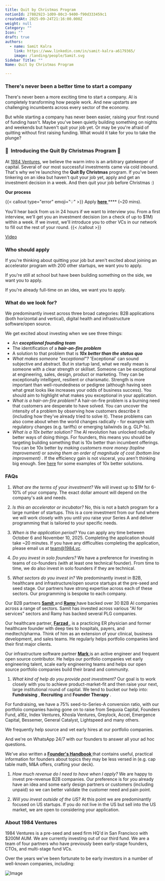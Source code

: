 ```yaml
---
title: Quit by Christmas Program
notionId: 27882923-1d09-80c3-9400-f90d333459c1
createdAt: 2025-09-24T21:16:00.000Z
weight: null
Category: ""
Icon: ""
draft: true
authors:
  - name: Samit Kalra
    link: https://www.linkedin.com/in/samit-kalra-a6179365/
    image: /landing/people/Samit.svg
Sidebar Title: ""
Name: Quit by Christmas Program

---
```




### There's never been a better time to start a company


There's never been a more exciting time to start a company. AI is completely transforming how people work. And new upstarts are challenging incumbents across every sector of the economy.

But while starting a company has never been easier, raising your first round of funding hasn't. Maybe you've been quietly building something on nights and weekends but haven't quit your job yet. Or may be you're afraid of quitting without first raising funding. What would it take for you to take the plunge?

### 🎄  **Introducing the**  **Quit By Christmas**  **Program** 🎄


At [1984 Ventures](/), we believe the warm intro is an arbitrary gatekeeper of capital. Several of our most successful investments came via cold inbound. That's why we're launching the  **Quit By Christmas**  program. If you've been tinkering on an idea but haven't quit your job yet, apply and get an investment decision in a week. And then quit your job before Christmas :) 

 **Our process** 

{{< callout type="error" emoji="💡" >}}
Apply [ **here** ](https://apply.1984.vc/) **** (~20 mins). 

You'll hear back from us in 24 hours if we want to interview you. From a first interview, we'll get you an investment decision (on a check of up to $1M) within a week. If we invest, we'll introduce you to other VCs in our network to fill out the rest of your round. 
{{< /callout >}}


[Video](https://www.loom.com/share/e5030cfed89640988c8f9b947cc1e4d3?sid=6956d63a-e306-42bd-bd22-7d60466938bb)


###  **Who should apply** 


If you're thinking about quitting your job but aren't excited about joining an accelerator program with 200 other startups, we want you to apply.

If you're still at school but have been building something on the side, we want you to apply.

If you're already full-time on an idea, we want you to apply.

###  **What do we look for?** 


We predominantly invest across three broad categories: B2B applications (both horizontal and vertical), digital health and infrastructure software/open source. 

We get excited about investing when we see three things:

- An  ***exceptional founding team*** 
- The identification of a  ***hair-on-fire problem*** 
- A solution to that problem that is  ***10x better than the status quo*** 
-  *What makes someone "exceptional"?* 'Exceptional' can sound subjective and abstract. But in startup land, what we really mean is someone with a clear strength or skillset. Someone can be exceptional at engineering, sales, design, product or marketing. They can be exceptionally intelligent, resilient or charismatic. Strength is more important than well-roundedness or pedigree (although having seen what great looks like increases your odds of business success). You should aim to highlight what makes you exceptional in your application.
-  *What is a hair-on-fire problem?* A hair-on-fire problem is a burning need that customers are desperate to have solved. You can uncover the intensity of a problem by observing how customers describe it (including how they've already tried to solve it). These problems can also come about when the world changes radically - for example with regulatory changes (e.g. tariffs) or emerging tailwinds (e.g. GLP-1s). 
-  *What is a 10x better solution?* The AI revolution has unlocked radically better ways of doing things. For founders, this means you should be targeting building something that is 10x better than incumbent offerings. You can be 10x better by  *making customers more money (topline improvement)*  or  *saving them an order of magnitude of cost (bottom line improvement)* . If the efficiency gain is not visceral, you aren't thinking big enough. See [here](https://samit-kalra.com/blog/how-to-find-a-good-startup-idea) for some examples of 10x better solutions.
###  **FAQs** 


1.  *What are the terms of your investment?* We will invest up to $1M for 6-10% of your company. The exact dollar amount will depend on the company's ask and needs.

1.  *Is this an accelerator or incubator?* No, this is not a batch program for a large number of startups. This is a core investment from our fund where we will work closely with you until you raise your Series A and deliver programming that is tailored to your specific needs.

1.  *When is the application period?* You can apply any time between October 6 and November 10, 2025. Completing the application should take ~20 minutes. If you have any difficulties completing the application, please email us at team@1984.vc. 

1.  *Do you invest in solo founders?* We have a preference for investing in teams of co-founders (with at least one technical founder). From time to time, we do also invest in solo founders if they are technical.

1.  *What sectors do you invest in?* We predominantly invest in B2B, healthcare and infrastructure/open source startups at the pre-seed and seed stage. Our partners have strong expertise across each of these sectors. Our programming is bespoke to each company.

Our B2B partners [ **Samit** ](https://www.linkedin.com/in/samit-kalra-a6179365/) and [ **Ramy** ](https://www.linkedin.com/in/ramyadeeb/) have backed over 30 B2B AI companies across a range of sectors. Samit has invested across various "AI for services" sectors and Ramy has backed several PLG companies.

Our healthcare partner, [ **Farzad** ](https://www.linkedin.com/in/farzadsoleimani/), is a practicing ER physician and former healthcare founder with deep ties to hospitals, payers, and medtech/pharma. Think of him as an extension of your clinical, business development, and sales teams. He regularly helps portfolio companies land their first major clients.

Our infrastructure software partner [ **Mark** ](https://mdp.github.io/) is an active engineer and frequent open source contributor. He helps our portfolio companies vet early engineering talent, scale early engineering teams and helps our open source portfolio companies build their brand and community. 

1.  *What kind of help do you provide post investment?* Our goal is to work closely with you to achieve product-market-fit and then raise your next, large institutional round of capital. We tend to bucket our help into:  **Fundraising** ,  **Recruiting**  and  **Founder Therapy** .

For fundraising, we have a 75% seed-to-Series-A conversion ratio, with our portfolio companies having gone on to raise from Sequoia Capital, Founders Fund, a16z, Index Ventures, Khosla Ventures, Greylock, Accel, Emergence Capital, Bessemer, General Catalyst, Lightspeed and many others.

We frequently help source and vet early hires at our portfolio companies.

And we're on WhatsApp 24/7 with our founders to answer all your ad hoc questions.

We've also written a [ **Founder's Handbook** ](/docs/founders-handbook/) that contains useful, practical information for founders about topics they may be less versed in (e.g. cap table math, M&A offers, crafting your deck).

1.  *How much revenue do I need to have when I apply?* We are happy to invest pre-revenue B2B companies. Our preference is for you already have an idea and some early design partners or customers (including unpaid) so we can better validate the customer need and pain point. 

1.  *Will you invest outside of the US?* At this point we are predominantly focused on US startups. If you do not live in the US but sell into the US market, we are open to considering your application.
###  **About 1984 Ventures** 


1984 Ventures is a pre-seed and seed firm HQ'd in San Francisco with $200M AUM. We are currently investing out of our third fund. We are a team of four partners who have previously been early-stage founders, CTOs, and multi-stage fund VCs.

Over the years we've been fortunate to be early investors in a number of well-known companies, including:

![Image](https://prod-files-secure.s3.us-west-2.amazonaws.com/52e751b5-230f-4649-8c4e-0224e58da4f9/04b4bd06-ed65-4486-b31f-fe52f2f7f7eb/image.png?X-Amz-Algorithm=AWS4-HMAC-SHA256&X-Amz-Content-Sha256=UNSIGNED-PAYLOAD&X-Amz-Credential=ASIAZI2LB46677R74SLR%2F20251005%2Fus-west-2%2Fs3%2Faws4_request&X-Amz-Date=20251005T042124Z&X-Amz-Expires=3600&X-Amz-Security-Token=IQoJb3JpZ2luX2VjEND%2F%2F%2F%2F%2F%2F%2F%2F%2F%2FwEaCXVzLXdlc3QtMiJIMEYCIQDO0wwpM4cN3S1awPzlqjowS5LwqHlXZHM6XTw1jxp3PgIhAKrLYFWMMC245udIkE1LJzyh7wb3gqf%2FIDmUmjjvNMpoKv8DCGkQABoMNjM3NDIzMTgzODA1IgyFveKZ5wEI%2FBkx%2FcIq3AO3Gw93sfSYaHY41%2FSvosH%2FK0lD8K%2BwaW8d0F0k54bdo3Buirb9d1Ea21FjnRWPjgLEI1NWnhjzKr3C3yhVVSZeV26vklEZFFkFe8511oelUwjZvW7gMOZo8jjjqOExUJmRliJyPIiMF0K5PxpDSfbC7JmmwEJ0jCNccoZvFbcs2VN6x1Hv2r9VVQBDnxWJlmPCudCXyog%2BrOHxFxprUHLRHy0M6LdVz5L%2BdUgENjKPdyRtXIIkzVcNzziOiI9eSlF9lxifyp%2BSRfYpv%2FkLP8MRENqLyuymQv6Ed0vd5U9qBNUZlMctx90SVVysfSoM9Fm6l5%2FZ%2FKl2bzpYzdEBqVeFAiivMKQhxdhI2JLLMHBnkYTcIyqUVmnPMbihgRknMAuF1VFzOzKfakbnnYXdX7t%2BUowxy7mqPNOdA%2FevyTqaTWHdgKhisVeIy%2BQjWBH4eTSG7lpa5gFVbYAPG8jTQWU9PRSnKATRSmxIbgjqU5VTzZPHc%2FuMG%2BHGP7V4X9x3kBoWDTlZ4514dDTXdCnxbQE9kL%2Ffe8PdM4em5XaqCYc6L%2BBguK5SXm%2BbVS40k%2FUKUhxg7lpx5ebu8LJEeZCTPu4ZIwYfyhnf1S52WwxjmjoFmm9oj1NLgDmDPpdBtTDr4YbHBjqkAdUib6hPFG2%2FNu8caXl2f15NIgH4gNorQSIwSoHeN80sEVWJlIuzA74j0LnGCH4jlwMCBpADc0xcMpF9rSGKyLsfQagslvQF4fTDpq%2Fh7xc4FKZLdqYxeJZy0ZS83ig5eAF1Yw4eWJDNc%2BFPLln3X86xdOSP7JJI%2FbACmIq36emXat20CvUMvIFZEefb16Ndgr0YUPQl%2Bp3bX53tr9FIVsL2gfza&X-Amz-Signature=c18969990020b87a7a9401ce5abe6fdd8b57564444e3ac1aa8551d2d01fe5824&X-Amz-SignedHeaders=host&x-amz-checksum-mode=ENABLED&x-id=GetObject)

